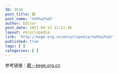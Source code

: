 ```yaml
---
ID: 3516
post_title: 颥
post_name: '%e9%a2%a5'
author: Editor
post_date: 2021-09-13 12:11:36
layout: encyclopedia
link: 'http://kege.org.cn/encyclopedia/%e9%a2%a5'
published: true
tags: [ ]
categories: [ ]
---
```

参考链接：<a href="http://kege.org.cn/encyclopedia/%e9%a2%9e">颞 – kege.org.cn</a>
